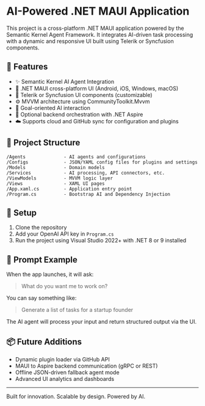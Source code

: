 ﻿
# AI-Powered .NET MAUI Application

This project is a cross-platform .NET MAUI application powered by the Semantic Kernel Agent Framework. It integrates AI-driven task processing with a dynamic and responsive UI built using Telerik or Syncfusion components.

## 🚀 Features

- ✨ Semantic Kernel AI Agent Integration
- 📱 .NET MAUI cross-platform UI (Android, iOS, Windows, macOS)
- 🎨 Telerik or Syncfusion UI components (customizable)
- ⚙️ MVVM architecture using CommunityToolkit.Mvvm
- 🧠 Goal-oriented AI interaction
- 📡 Optional backend orchestration with .NET Aspire
- ☁️ Supports cloud and GitHub sync for configuration and plugins

## 📂 Project Structure

```
/Agents              - AI agents and configurations
/Configs             - JSON/YAML config files for plugins and settings
/Models              - Domain models
/Services            - AI processing, API connectors, etc.
/ViewModels          - MVVM logic layer
/Views               - XAML UI pages
/App.xaml.cs         - Application entry point
/Program.cs          - Bootstrap AI and Dependency Injection
```

## 🔧 Setup

1. Clone the repository
2. Add your OpenAI API key in `Program.cs`
3. Run the project using Visual Studio 2022+ with .NET 8 or 9 installed

## 🧠 Prompt Example

When the app launches, it will ask:

> What do you want me to work on?

You can say something like:

> Generate a list of tasks for a startup founder

The AI agent will process your input and return structured output via the UI.

## 📦 Future Additions

- Dynamic plugin loader via GitHub API
- MAUI to Aspire backend communication (gRPC or REST)
- Offline JSON-driven fallback agent mode
- Advanced UI analytics and dashboards

---

Built for innovation. Scalable by design. Powered by AI.
